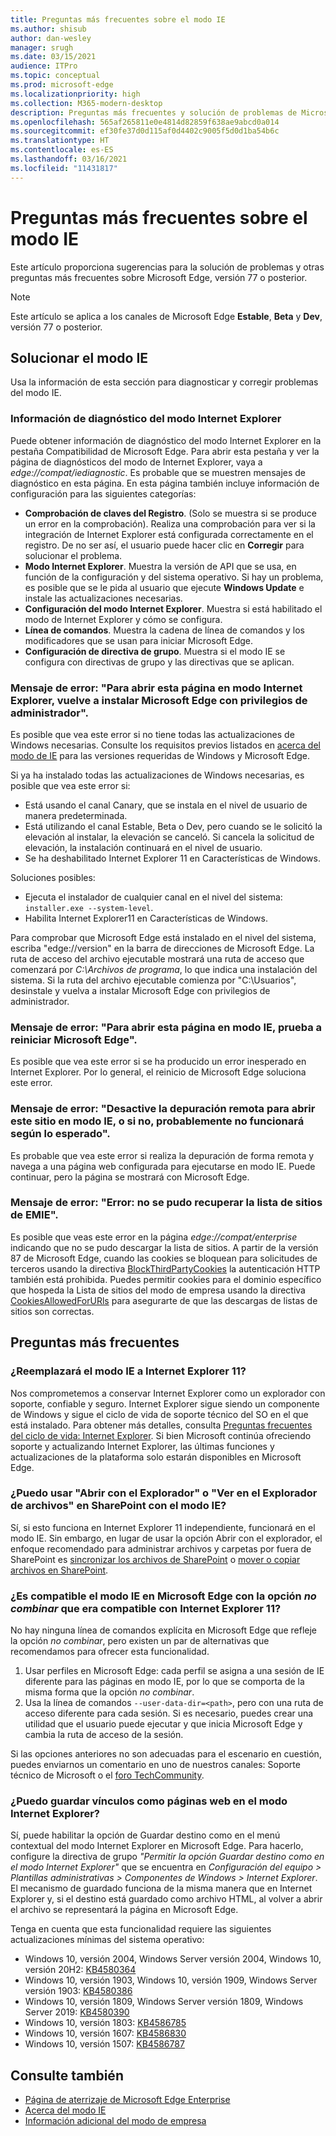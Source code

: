```yaml
---
title: Preguntas más frecuentes sobre el modo IE
ms.author: shisub
author: dan-wesley
manager: srugh
ms.date: 03/15/2021
audience: ITPro
ms.topic: conceptual
ms.prod: microsoft-edge
ms.localizationpriority: high
ms.collection: M365-modern-desktop
description: Preguntas más frecuentes y solución de problemas de Microsoft Edge con el modo IE
ms.openlocfilehash: 565af265811e0e4814d82859f638ae9abcd0a014
ms.sourcegitcommit: ef30fe37d0d115af0d4402c9005f5d0d1ba54b6c
ms.translationtype: HT
ms.contentlocale: es-ES
ms.lasthandoff: 03/16/2021
ms.locfileid: "11431817"
---
```

# <a name="ie-mode-faq"></a>Preguntas más frecuentes sobre el modo IE

Este artículo proporciona sugerencias para la solución de problemas y otras preguntas más frecuentes sobre Microsoft Edge, versión 77 o posterior.

> [!NOTE]
> Este artículo se aplica a los canales de Microsoft Edge **Estable**, **Beta** y **Dev**, versión 77 o posterior.


## <a name="troubleshoot-ie-mode"></a>Solucionar el modo IE

Usa la información de esta sección para diagnosticar y corregir problemas del modo IE.

### <a name="internet-explorer-mode-diagnostic-information"></a>Información de diagnóstico del modo Internet Explorer

Puede obtener información de diagnóstico del modo Internet Explorer en la pestaña Compatibilidad de Microsoft Edge. Para abrir esta pestaña y ver la página de diagnósticos del modo de Internet Explorer, vaya a *edge://compat/iediagnostic*. Es probable que se muestren mensajes de diagnóstico en esta página. En esta página también incluye información de configuración para las siguientes categorías:

- **Comprobación de claves del Registro**. (Solo se muestra si se produce un error en la comprobación). Realiza una comprobación para ver si la integración de Internet Explorer está configurada correctamente en el registro. De no ser así, el usuario puede hacer clic en **Corregir** para solucionar el problema.
- **Modo Internet Explorer**. Muestra la versión de API que se usa, en función de la configuración y del sistema operativo. Si hay un problema, es posible que se le pida al usuario que ejecute **Windows Update** e instale las actualizaciones necesarias.
- **Configuración del modo Internet Explorer**. Muestra si está habilitado el modo de Internet Explorer y cómo se configura.
- **Línea de comandos**. Muestra la cadena de línea de comandos y los modificadores que se usan para iniciar Microsoft Edge.
- **Configuración de directiva de grupo**. Muestra si el modo IE se configura con directivas de grupo y las directivas que se aplican.

### <a name="error-message-to-open-this-page-in-internet-explorer-mode-reinstall-microsoft-edge-with-administrator-privileges"></a>Mensaje de error: "Para abrir esta página en modo Internet Explorer, vuelve a instalar Microsoft Edge con privilegios de administrador".

Es posible que vea este error si no tiene todas las actualizaciones de Windows necesarias. Consulte los requisitos previos listados en [acerca del modo de IE](https://docs.microsoft.com/deployedge/edge-ie-mode) para las versiones requeridas de Windows y Microsoft Edge.

Si ya ha instalado todas las actualizaciones de Windows necesarias, es posible que vea este error si:

- Está usando el canal Canary, que se instala en el nivel de usuario de manera predeterminada.
- Está utilizando el canal Estable, Beta o Dev, pero cuando se le solicitó la elevación al instalar, la elevación se canceló. Si cancela la solicitud de elevación, la instalación continuará en el nivel de usuario.
- Se ha deshabilitado Internet Explorer 11 en Características de Windows.

Soluciones posibles:

- Ejecuta el instalador de cualquier canal en el nivel del sistema: `installer.exe --system-level`.
- Habilita Internet Explorer11 en Características de Windows.

Para comprobar que Microsoft Edge está instalado en el nivel del sistema, escriba "edge://version" en la barra de direcciones de Microsoft Edge. La ruta de acceso del archivo ejecutable mostrará una ruta de acceso que comenzará por *C:\Archivos de programa*, lo que indica una instalación del sistema. Si la ruta del archivo ejecutable comienza por "C:\Usuarios", desinstale y vuelva a instalar Microsoft Edge con privilegios de administrador.

### <a name="error-message-to-open-this-page-in-ie-mode-try-restarting-microsoft-edge"></a>Mensaje de error: "Para abrir esta página en modo IE, prueba a reiniciar Microsoft Edge".

Es posible que vea este error si se ha producido un error inesperado en Internet Explorer. Por lo general, el reinicio de Microsoft Edge soluciona este error.

### <a name="error-message-turn-off-remote-debugging-to-open-this-site-in-ie-mode-otherwise-it-might-not-work-as-expected"></a>Mensaje de error: "Desactive la depuración remota para abrir este sitio en modo IE, o si no, probablemente no funcionará según lo esperado".

Es probable que vea este error si realiza la depuración de forma remota y navega a una página web configurada para ejecutarse en modo IE. Puede continuar, pero la página se mostrará con Microsoft Edge.

### <a name="error-message-error-could-not-retrieve-emie-site-list"></a>Mensaje de error: "Error: no se pudo recuperar la lista de sitios de EMIE".

Es posible que veas este error en la página *edge://compat/enterprise* indicando que no se pudo descargar la lista de sitios. A partir de la versión 87 de Microsoft Edge, cuando las cookies se bloquean para solicitudes de terceros usando la directiva [BlockThirdPartyCookies](https://docs.microsoft.com/deployedge/microsoft-edge-policies#blockthirdpartycookies) la autenticación HTTP también está prohibida. Puedes permitir cookies para el dominio específico que hospeda la Lista de sitios del modo de empresa usando la directiva [CookiesAllowedForURls](https://docs.microsoft.com/deployedge/microsoft-edge-policies#cookiesallowedforurls) para asegurarte de que las descargas de listas de sitios son correctas.

## <a name="frequently-asked-questions"></a>Preguntas más frecuentes

### <a name="will-ie-mode-replace-internet-explorer-11"></a>¿Reemplazará el modo IE a Internet Explorer 11?

Nos comprometemos a conservar Internet Explorer como un explorador con soporte, confiable y seguro. Internet Explorer sigue siendo un componente de Windows y sigue el ciclo de vida de soporte técnico del SO en el que está instalado. Para obtener más detalles, consulta [Preguntas frecuentes del ciclo de vida: Internet Explorer](https://support.microsoft.com/help/17454/). Si bien Microsoft continúa ofreciendo soporte y actualizando Internet Explorer, las últimas funciones y actualizaciones de la plataforma solo estarán disponibles en Microsoft Edge.

### <a name="can-i-use-open-with-explorer-or-view-in-file-explorer-in-sharepoint-with-ie-mode"></a>¿Puedo usar "Abrir con el Explorador" o "Ver en el Explorador de archivos" en SharePoint con el modo IE?

Sí, si esto funciona en Internet Explorer 11 independiente, funcionará en el modo IE. Sin embargo, en lugar de usar la opción Abrir con el explorador, el enfoque recomendado para administrar archivos y carpetas por fuera de SharePoint es [sincronizar los archivos de SharePoint](https://support.office.com/en-us/article/sync-sharepoint-files-with-the-onedrive-sync-app-6de9ede8-5b6e-4503-80b2-6190f3354a88) o [mover o copiar archivos en SharePoint](https://support.office.com/en-us/article/move-or-copy-files-in-sharepoint-00e2f483-4df3-46be-a861-1f5f0c1a87bc).

### <a name="does-ie-mode-on-microsoft-edge-support-the-nomerge-option-that-was-supported-in-internet-explorer-11"></a>¿Es compatible el modo IE en Microsoft Edge con la opción *no combinar* que era compatible con Internet Explorer 11?

No hay ninguna línea de comandos explícita en Microsoft Edge que refleje la opción *no combinar*, pero existen un par de alternativas que recomendamos para ofrecer esta funcionalidad.

1. Usar perfiles en Microsoft Edge: cada perfil se asigna a una sesión de IE diferente para las páginas en modo IE, por lo que se comporta de la misma forma que la opción *no combinar*.
2. Usa la línea de comandos `--user-data-dir=<path>`, pero con una ruta de acceso diferente para cada sesión. Si es necesario, puedes crear una utilidad que el usuario puede ejecutar y que inicia Microsoft Edge y cambia la ruta de acceso de la sesión.

Si las opciones anteriores no son adecuadas para el escenario en cuestión, puedes enviarnos un comentario en uno de nuestros canales: Soporte técnico de Microsoft o el [foro TechCommunity](https://techcommunity.microsoft.com/t5/enterprise/bd-p/EdgeInsiderEnterprise).

### <a name="can-i-save-links-as-webpages-in-internet-explorer-mode"></a>¿Puedo guardar vínculos como páginas web en el modo Internet Explorer?

Sí, puede habilitar la opción de Guardar destino como en el menú contextual del modo Internet Explorer en Microsoft Edge. Para hacerlo, configure la directiva de grupo *"Permitir la opción Guardar destino como en el modo Internet Explorer"* que se encuentra en *Configuración del equipo > Plantillas administrativas > Componentes de Windows > Internet Explorer*.
El mecanismo de guardado funciona de la misma manera que en Internet Explorer y, si el destino está guardado como archivo HTML, al volver a abrir el archivo se representará la página en Microsoft Edge.
 
Tenga en cuenta que esta funcionalidad requiere las siguientes actualizaciones mínimas del sistema operativo:
- Windows 10, versión 2004, Windows Server versión 2004, Windows 10, versión 20H2: [KB4580364](https://support.microsoft.com/help/4580364/windows-10-update-kb4580364)
- Windows 10, versión 1903, Windows 10, versión 1909, Windows Server versión 1903: [KB4580386](https://support.microsoft.com/help/4580386/windows-10-update-kb4580386)
- Windows 10, versión 1809, Windows Server versión 1809, Windows Server 2019: [KB4580390](https://support.microsoft.com/help/4580390/windows-10-update-kb4580390)
- Windows 10, versión 1803: [KB4586785](https://support.microsoft.com/help/4586785/windows-10-update-kb4586785)
- Windows 10, versión 1607: [KB4586830](https://support.microsoft.com/help/4586830/windows-10-update-kb4586830)
- Windows 10, versión 1507: [KB4586787](https://support.microsoft.com/help/4586787/windows-10-update-kb4586787)


## <a name="see-also"></a>Consulte también

- [Página de aterrizaje de Microsoft Edge Enterprise](https://aka.ms/EdgeEnterprise)
- [Acerca del modo IE](https://docs.microsoft.com/deployedge/edge-ie-mode)
- [Información adicional del modo de empresa](https://docs.microsoft.com/internet-explorer/ie11-deploy-guide/enterprise-mode-overview-for-ie11)
